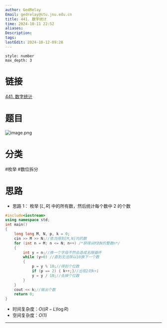 ```yaml
---
author: GedRelay
Email: gedrelay@stu.jnu.edu.cn
title: 441. 数字统计
time: 2024-10-11 22:52
aliases: 
Description: 
tags: 
lastEdit: 2024-10-12-09:28
---
```


```toc
style: number
max_depth: 3
```

# 链接
[441. 数字统计](https://www.acwing.com/problem/content/443/) 

# 题目
![image.png](https://ged-pic-bed.oss-cn-guangzhou.aliyuncs.com/img/202410112252811.png)


# 分类
#枚举 #数位拆分 

# 思路
- 思路 1：
枚举 $[L, R]$ 中的所有数，然后统计每个数中 $2$ 的个数 


```cpp
#include<iostream>
using namespace std;
int main()
{
	long long M, N, p, k = 0;
	cin >> M >> N;//依次得到[M,N]内的数
	for (int n = M; n <= N; n++) /*获得从M到N的整数n*/
	{
		int y = n;//换一个字母不然会造成无限循环
		while (y>0) //直到无法除以10换下一个数
		{
			p = y % 10;//得到个位数
			if (p == 2) { k++;}//出现2则k+1
			y = y / 10;//去掉个位数
		}
	}
	cout << k;//输出个数
	return 0;
}
```


- 时间复杂度：${O\left( \left( R-L \right) \log R \right)  }$ 
- 空间复杂度：${O\left( 1 \right)  }$ 


---

